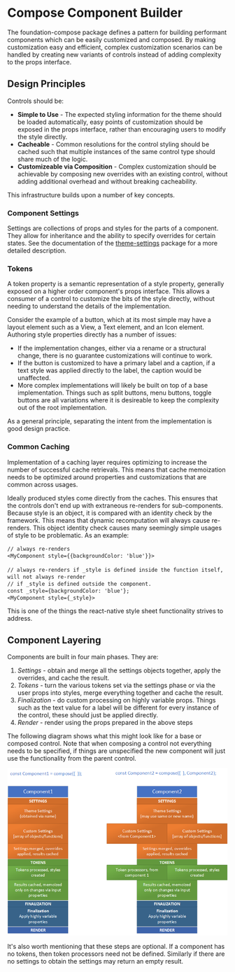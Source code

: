# Compose Component Builder

The foundation-compose package defines a pattern for building performant components which can be easily customized and composed. By making customization easy and efficient, complex customization scenarios can be handled by creating new variants of controls instead of adding complexity to the props interface.

## Design Principles

Controls should be:

- **Simple to Use** - The expected styling information for the theme should be loaded automatically, easy points of customization should be exposed in the props interface, rather than encouraging users to modify the style directly.
- **Cacheable** - Common resolutions for the control styling should be cached such that multiple instances of the same control type should share much of the logic.
- **Customizeable via Composition** - Complex customization should be achievable by composing new overrides with an existing control, without adding additional overhead and without breaking cacheability.

This infrastructure builds upon a number of key concepts.

### Component Settings

Settings are collections of props and styles for the parts of a component. They allow for inheritance and the ability to specify overrides for certain states. See the documentation of the [theme-settings](../theme-settings/README.md) package for a more detailed description.

### Tokens

A token property is a semantic representation of a style property, generally exposed on a higher order component's props interface. This allows a consumer of a control to customize the bits of the style directly, without needing to understand the details of the implementation.

Consider the example of a button, which at its most simple may have a layout element such as a View, a Text element, and an Icon element. Authoring style properties directly has a number of issues:

- If the implementation changes, either via a rename or a structural change, there is no guarantee customizations will continue to work.
- If the button is customized to have a primary label and a caption, if a text style was applied directly to the label, the caption would be unaffected.
- More complex implementations will likely be built on top of a base implementation. Things such as split buttons, menu buttons, toggle buttons are all variations where it is desireable to keep the complexity out of the root implementation.

As a general principle, separating the intent from the implementation is good design practice.

### Common Caching

Implementation of a caching layer requires optimizing to increase the number of successful cache retrievals. This means that cache memoization needs to be optimized around properties and customizations that are common across usages.

Ideally produced styles come directly from the caches. This ensures that the controls don't end up with extraneous re-renders for sub-components. Because style is an object, it is compared with an identity check by the framework. This means that dynamic recomputation will always cause re-renders. This object identity check causes many seemingly simple usages of style to be problematic. As an example:

    // always re-renders
    <MyComponent style={{backgroundColor: 'blue'}}>

    // always re-renders if _style is defined inside the function itself, will not always re-render
    // if _style is defined outside the component.
    const _style={backgroundColor: 'blue'};
    <MyComponent style={_style}>

This is one of the things the react-native style sheet functionality strives to address.

## Component Layering

Components are built in four main phases. They are:

1. _Settings_ - obtain and merge all the settings objects together, apply the overrides, and cache the result.
1. _Tokens_ - turn the various tokens set via the settings phase or via the user props into styles, merge everything together and cache the result.
1. _Finalization_ - do custom processing on highly variable props. Things such as the text value for a label will be different for every instance of the control, these should just be applied directly.
1. _Render_ - render using the props prepared in the above steps

The following diagram shows what this might look like for a base or composed control. Note that when composing a control not everything needs to be specified, if things are unspecified the new component will just use the functionality from the parent control.

![Component Layering Diagram](./ComponentLayering.png)

It's also worth mentioning that these steps are optional. If a component has no tokens, then token processors need not be defined. Similarly if there are no settings to obtain the settings may return an empty result.
